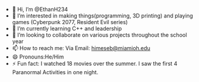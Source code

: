 - 👋 Hi, I’m @EthanH234
- 👀 I’m interested in making things(programming, 3D printing) and playing games (Cyberpunk 2077, Resident Evil series)
- 🌱 I’m currently learning C++ and leadership
- 💞️ I’m looking to collaborate on various projects throughout the school year
- 📫 How to reach me: Via Email: himeseb@miamioh.edu
- 😄 Pronouns:He/Him
- ⚡ Fun fact: I watched 18 movies over the summer. I saw the first 4 Paranormal Activities in one night.

<!---
EthanH234/EthanH234 is a ✨ special ✨ repository because its `README.md` (this file) appears on your GitHub profile.
You can click the Preview link to take a look at your changes.
--->
